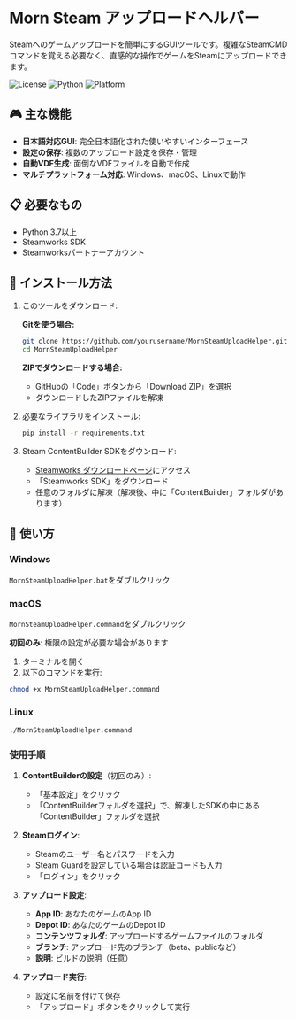 # Morn Steam アップロードヘルパー

Steamへのゲームアップロードを簡単にするGUIツールです。複雑なSteamCMDコマンドを覚える必要なく、直感的な操作でゲームをSteamにアップロードできます。

![License](https://img.shields.io/badge/license-Unlicense-blue.svg)
![Python](https://img.shields.io/badge/python-3.7+-blue.svg)
![Platform](https://img.shields.io/badge/platform-Windows%20%7C%20macOS%20%7C%20Linux-lightgrey.svg)

## 🎮 主な機能

- **日本語対応GUI**: 完全日本語化された使いやすいインターフェース
- **設定の保存**: 複数のアップロード設定を保存・管理
- **自動VDF生成**: 面倒なVDFファイルを自動で作成
- **マルチプラットフォーム対応**: Windows、macOS、Linuxで動作

## 📋 必要なもの

- Python 3.7以上
- Steamworks SDK
- Steamworksパートナーアカウント

## 🚀 インストール方法

1. このツールをダウンロード:

   **Gitを使う場合:**
   ```bash
   git clone https://github.com/yourusername/MornSteamUploadHelper.git
   cd MornSteamUploadHelper
   ```

   **ZIPでダウンロードする場合:**
   - GitHubの「Code」ボタンから「Download ZIP」を選択
   - ダウンロードしたZIPファイルを解凍

2. 必要なライブラリをインストール:
   ```bash
   pip install -r requirements.txt
   ```

3. Steam ContentBuilder SDKをダウンロード:
   - [Steamworks ダウンロードページ](https://partner.steamgames.com/downloads/list)にアクセス
   - 「Steamworks SDK」をダウンロード
   - 任意のフォルダに解凍（解凍後、中に「ContentBuilder」フォルダがあります）

## 🎯 使い方

### Windows
`MornSteamUploadHelper.bat`をダブルクリック

### macOS
`MornSteamUploadHelper.command`をダブルクリック

**初回のみ**: 権限の設定が必要な場合があります
1. ターミナルを開く
2. 以下のコマンドを実行:
```bash
chmod +x MornSteamUploadHelper.command
```

### Linux
```bash
./MornSteamUploadHelper.command
```

### 使用手順

1. **ContentBuilderの設定**（初回のみ）:
   - 「基本設定」をクリック
   - 「ContentBuilderフォルダを選択」で、解凍したSDKの中にある「ContentBuilder」フォルダを選択

2. **Steamログイン**:
   - Steamのユーザー名とパスワードを入力
   - Steam Guardを設定している場合は認証コードも入力
   - 「ログイン」をクリック

3. **アップロード設定**:
   - **App ID**: あなたのゲームのApp ID
   - **Depot ID**: あなたのゲームのDepot ID
   - **コンテンツフォルダ**: アップロードするゲームファイルのフォルダ
   - **ブランチ**: アップロード先のブランチ（beta、publicなど）
   - **説明**: ビルドの説明（任意）

4. **アップロード実行**:
   - 設定に名前を付けて保存
   - 「アップロード」ボタンをクリックして実行